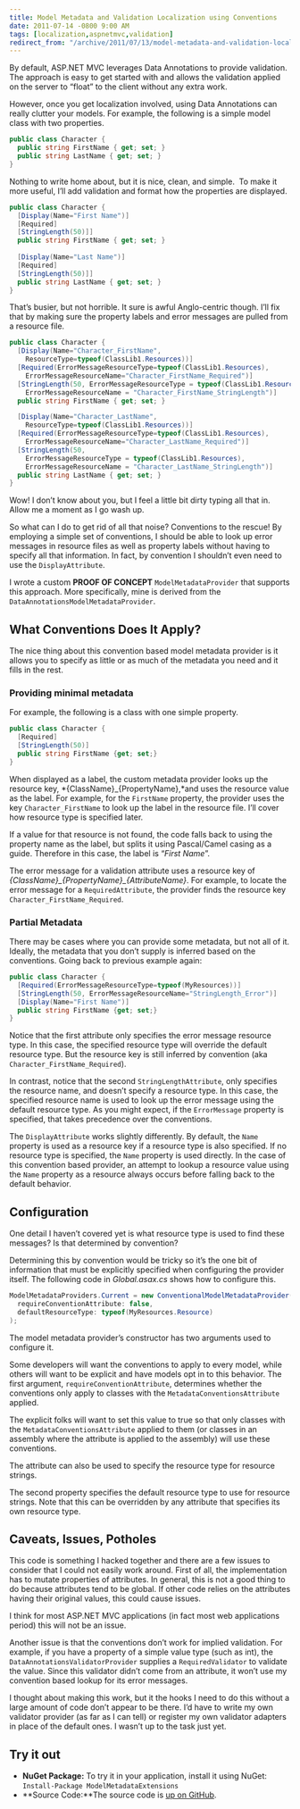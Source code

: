 ```yaml
---
title: Model Metadata and Validation Localization using Conventions
date: 2011-07-14 -0800 9:00 AM
tags: [localization,aspnetmvc,validation]
redirect_from: "/archive/2011/07/13/model-metadata-and-validation-localization-using-conventions.aspx/"
---
```


By default, ASP.NET MVC leverages Data Annotations to provide validation. The approach is easy to get started with and allows the
validation applied on the server to “float” to the client without any extra work.

However, once you get localization involved, using Data Annotations can really clutter your models. For example, the following is a simple model class with two properties.

```csharp
public class Character {
  public string FirstName { get; set; }
  public string LastName { get; set; }
}
```

Nothing to write home about, but it is nice, clean, and simple.  To make it more useful, I’ll add validation and format how the properties are displayed.

```csharp
public class Character {
  [Display(Name="First Name")]
  [Required]
  [StringLength(50)]]
  public string FirstName { get; set; }
  
  [Display(Name="Last Name")]
  [Required]
  [StringLength(50)]]
  public string LastName { get; set; }
}
```

That’s busier, but not horrible. It sure is awful Anglo-centric though.
I’ll fix that by making sure the property labels and error messages are
pulled from a resource file.

```csharp
public class Character {
  [Display(Name="Character_FirstName",
    ResourceType=typeof(ClassLib1.Resources))]
  [Required(ErrorMessageResourceType=typeof(ClassLib1.Resources), 
    ErrorMessageResourceName="Character_FirstName_Required")]
  [StringLength(50, ErrorMessageResourceType = typeof(ClassLib1.Resources),
    ErrorMessageResourceName = "Character_FirstName_StringLength")]
  public string FirstName { get; set; }

  [Display(Name="Character_LastName",
    ResourceType=typeof(ClassLib1.Resources))]
  [Required(ErrorMessageResourceType=typeof(ClassLib1.Resources), 
    ErrorMessageResourceName="Character_LastName_Required")]
  [StringLength(50,
    ErrorMessageResourceType = typeof(ClassLib1.Resources),
    ErrorMessageResourceName = "Character_LastName_StringLength")]
  public string LastName { get; set; }
}
```

Wow! I don’t know about you, but I feel a little bit dirty typing all that in. Allow me a moment as I go wash up.

So what can I do to get rid of all that noise? Conventions to the rescue! By employing a simple set of conventions, I should be able to
look up error messages in resource files as well as property labels without having to specify all that information. In fact, by convention I shouldn’t even need to use the `DisplayAttribute`.

I wrote a custom **PROOF OF CONCEPT** `ModelMetadataProvider` that supports this approach. More specifically, mine is derived from the
`DataAnnotationsModelMetadataProvider`.

What Conventions Does It Apply?
-------------------------------

The nice thing about this convention based model metadata provider is it allows you to specify as little or as much of the metadata you need and it fills in the rest.

### Providing minimal metadata

For example, the following is a class with one simple property.

```csharp
public class Character {
  [Required]
  [StringLength(50)]
  public string FirstName {get; set;}
}
```

When displayed as a label, the custom metadata provider looks up the resource key, *{ClassName}\_{PropertyName},*and uses the resource value as the label. For example, for the `FirstName` property, the provider uses the key `Character_FirstName` to look up the label in the resource file. I’ll cover how resource type is specified later.

If a value for that resource is not found, the code falls back to using the property name as the label, but splits it using Pascal/Camel casing as a guide. Therefore in this case, the label is “*First Name*”.

The error message for a validation attribute uses a resource key of *{ClassName}\_{PropertyName}\_{AttributeName}*. For example, to locate the error message for a `RequiredAttribute`, the provider finds the resource key `Character_FirstName_Required`.

### Partial Metadata

There may be cases where you can provide some metadata, but not all of it. Ideally, the metadata that you don’t supply is inferred based on the conventions. Going back to previous example again:

```csharp
public class Character {
  [Required(ErrorMessageResourceType=typeof(MyResources))]
  [StringLength(50, ErrorMessageResourceName="StringLength_Error")]
  [Display(Name="First Name")]
  public string FirstName {get; set;}
}
```

Notice that the first attribute only specifies the error message resource type. In this case, the specified resource type will override
the default resource type. But the resource key is still inferred by convention (aka `Character_FirstName_Required`).

In contrast, notice that the second `StringLengthAttribute`, only specifies the resource name, and doesn’t specify a resource type. In
this case, the specified resource name is used to look up the error message using the default resource type. As you might expect, if the `ErrorMessage` property is specified, that takes precedence over the conventions.

The `DisplayAttribute` works slightly differently. By default, the `Name` property is used as a resource key if a resource type is also
specified. If no resource type is specified, the `Name` property is used directly. In the case of this convention based provider, an attempt to lookup a resource value using the `Name` property as a resource always occurs before falling back to the default behavior.

Configuration
-------------

One detail I haven’t covered yet is what resource type is used to find these messages? Is that determined by convention?

Determining this by convention would be tricky so it’s the one bit of information that must be explicitly specified when configuring the provider itself. The following code in *Global.asax.cs* shows how to configure this.

```csharp
ModelMetadataProviders.Current = new ConventionalModelMetadataProvider(
  requireConventionAttribute: false,
  defaultResourceType: typeof(MyResources.Resource)
);
```

The model metadata provider’s constructor has two arguments used to configure it.

Some developers will want the conventions to apply to every model, while others will want to be explicit and have models opt in to this behavior. The first argument, `requireConventionAttribute`, determines whether the conventions only apply to classes with the
`MetadataConventionsAttribute` applied.

The explicit folks will want to set this value to true so that only classes with the `MetadataConventionsAttribute` applied to them (or
classes in an assembly where the attribute is applied to the assembly) will use these conventions.

The attribute can also be used to specify the resource type for resource strings.

The second property specifies the default resource type to use for resource strings. Note that this can be overridden by any attribute that specifies its own resource type.

Caveats, Issues, Potholes
-------------------------

This code is something I hacked together and there are a few issues to consider that I could not easily work around. First of all, the
implementation has to mutate properties of attributes. In general, this is not a good thing to do because attributes tend to be global. If other code relies on the attributes having their original values, this could cause issues.

I think for most ASP.NET MVC applications (in fact most web applications period) this will not be an issue.

Another issue is that the conventions don’t work for implied validation. For example, if you have a property of a simple value type (such as int), the `DataAnnotationsValidatorProvider` supplies a `RequiredValidator` to validate the value. Since this validator didn’t
come from an attribute, it won’t use my convention based lookup for its error messages.

I thought about making this work, but it the hooks I need to do this without a large amount of code don’t appear to be there. I’d have to write my own validator provider (as far as I can tell) or register my own validator adapters in place of the default ones. I wasn’t up to the task just yet.

Try it out
----------

-   **NuGet Package:** To try it in your application, install it using NuGet: `Install-Package ModelMetadataExtensions`
-   **Source Code:**The source code is [up on GitHub](https://github.com/Haacked/mvc-metadata-conventions "GitHub").
